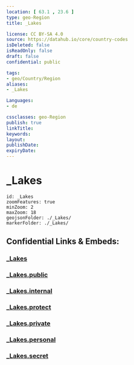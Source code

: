 ```yaml
---
location: [ 63.1 , 23.6 ] 
type: geo-Region
title: _Lakes

license: CC BY-SA 4.0
source: https://datahub.io/core/country-codes
isDeleted: false
isReadOnly: false
draft: false
confidential: public

tags:
- geo/Country/Region
aliases:
- _Lakes

Languages:
- de

cssclasses: geo-Region
publish: true
linkTitle: 
keywords: 
layout: 
publishDate: 
expiryDate: 
---
```


# _Lakes

```leaflet
id: _Lakes
zoomFeatures: true 
minZoom: 2 
maxZoom: 18
geojsonFolder: ./_Lakes/
markerFolder: ./_Lakes/
```


## Confidential Links & Embeds: 

### [_Lakes](/_Standards/Earth/Continent/Europe/Europe~North/Finland/Provinces~Finland/Western_Finland/counties~Western_Finland/Ostrobothnia~South/_Lakes.md) 

### [_Lakes.public](/_public/Earth/Continent/Europe/Europe~North/Finland/Provinces~Finland/Western_Finland/counties~Western_Finland/Ostrobothnia~South/_Lakes.public.md) 

### [_Lakes.internal](/_internal/Earth/Continent/Europe/Europe~North/Finland/Provinces~Finland/Western_Finland/counties~Western_Finland/Ostrobothnia~South/_Lakes.internal.md) 

### [_Lakes.protect](/_protect/Earth/Continent/Europe/Europe~North/Finland/Provinces~Finland/Western_Finland/counties~Western_Finland/Ostrobothnia~South/_Lakes.protect.md) 

### [_Lakes.private](/_private/Earth/Continent/Europe/Europe~North/Finland/Provinces~Finland/Western_Finland/counties~Western_Finland/Ostrobothnia~South/_Lakes.private.md) 

### [_Lakes.personal](/_personal/Earth/Continent/Europe/Europe~North/Finland/Provinces~Finland/Western_Finland/counties~Western_Finland/Ostrobothnia~South/_Lakes.personal.md) 

### [_Lakes.secret](/_secret/Earth/Continent/Europe/Europe~North/Finland/Provinces~Finland/Western_Finland/counties~Western_Finland/Ostrobothnia~South/_Lakes.secret.md)

